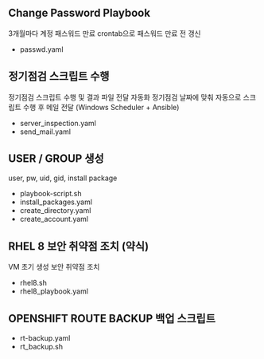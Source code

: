 ## Change Password Playbook

3개월마다 계정 패스워드 만료
crontab으로 패스워드 만료 전 갱신

- passwd.yaml

## 정기점검 스크립트 수행

정기점검 스크립트 수행 및 결과 파일 전달 자동화
정기점검 날짜에 맞춰 자동으로 스크립트 수행 후 메일 전달 (Windows Scheduler + Ansible)

- server_inspection.yaml
- send_mail.yaml

## USER / GROUP 생성
user, pw, uid, gid, install package

- playbook-script.sh
- install_packages.yaml
- create_directory.yaml
- create_account.yaml

## RHEL 8 보안 취약점 조치 (약식)
VM 초기 생성 보안 취약점 조치

- rhel8.sh
- rhel8_playbook.yaml


## OPENSHIFT ROUTE BACKUP 백업 스크립트

- rt-backup.yaml
- rt_backup.sh